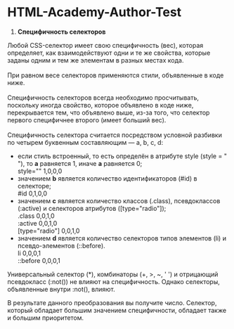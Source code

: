 # HTML-Academy-Author-Test
1) <b>Специфичность селекторов</b>

Любой CSS-селектор имеет свою специфичность (вес), которая определяет, как взаимодействуют одни и те же свойства, которые заданы одним и тем же элементам в разных местах кода.
<br><br>При равном весе селекторов применяются стили, объявленные в коде ниже.
<br><br>Специфичность селекторов всегда необходимо просчитывать, поскольку иногда свойство, которое объявлено в коде ниже, перекрывается тем, что объявлено выше, из-за того, что селектор первого специфичнее второго (имеет больший вес).
<br><br>Специфичность селектора считается посредством условной разбивки по четырем буквенным составляющим — a, b, c, d:
- если стиль встроенный, то есть определён в атрибуте style (style = " "), то <b>а</b> равняется 1, иначе <b>a</b> равняется 0; 
<br>style="" 1,0,0,0 
- значением <b>b</b> является количество идентификаторов (#id) в селекторе;
<br>#id 0,1,0,0 
- значением <b>c</b> является количество классов (.class), псевдоклассов (:active) и селекторов атрибутов ([type="radio"]); 
<br>.class 0,0,1,0 
<br>:active 0,0,1,0 
<br>[type="radio"] 0,0,1,0
- значением <b>d</b> является количество селекторов типов элементов (li) и псевдо-элементов (::before).
<br>li 0,0,0,1
<br>::before 0,0,0,1

Универсальный селектор (*), комбинаторы (+, >, ~, ' ') и отрицающий псевдокласс (:not()) не влияют на специфичность. Однако селекторы, объявленные внутри :not(), влияют.

В результате данного преобразования вы получите число. Селектор, который обладает большим значением специфичности, обладает также и большим приоритетом.
